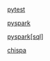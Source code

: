 
[pytest](https://pypi.org/project/pytest/)

[pyspark](https://pypi.org/project/pyspark/)

[pyspark[sql]](https://pypi.org/project/pyspark/)

[chispa](https://pypi.org/project/chispa/)



